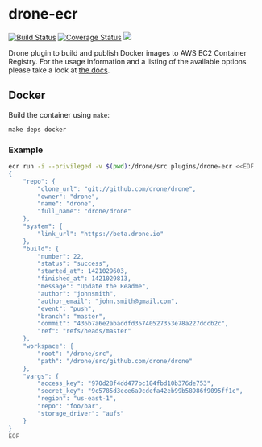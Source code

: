 # drone-ecr

[![Build Status](http://beta.drone.io/api/badges/drone-plugins/drone-ecr/status.svg)](http://beta.drone.io/drone-plugins/drone-ecr)
[![Coverage Status](https://aircover.co/badges/drone-plugins/drone-ecr/coverage.svg)](https://aircover.co/drone-plugins/drone-ecr)
[![](https://badge.imagelayers.io/plugins/drone-ecr:latest.svg)](https://imagelayers.io/?images=plugins/drone-ecr:latest 'Get your own badge on imagelayers.io')

Drone plugin to build and publish Docker images to AWS EC2 Container Registry. For the usage information and a listing of the available options please take a look at [the docs](DOCS.md).

## Docker

Build the container using `make`:

```
make deps docker
```

### Example

```sh
ecr run -i --privileged -v $(pwd):/drone/src plugins/drone-ecr <<EOF
{
    "repo": {
        "clone_url": "git://github.com/drone/drone",
        "owner": "drone",
        "name": "drone",
        "full_name": "drone/drone"
    },
    "system": {
        "link_url": "https://beta.drone.io"
    },
    "build": {
        "number": 22,
        "status": "success",
        "started_at": 1421029603,
        "finished_at": 1421029813,
        "message": "Update the Readme",
        "author": "johnsmith",
        "author_email": "john.smith@gmail.com",
        "event": "push",
        "branch": "master",
        "commit": "436b7a6e2abaddfd35740527353e78a227ddcb2c",
        "ref": "refs/heads/master"
    },
    "workspace": {
        "root": "/drone/src",
        "path": "/drone/src/github.com/drone/drone"
    },
    "vargs": {
        "access_key": "970d28f4dd477bc184fbd10b376de753",
        "secret_key": "9c5785d3ece6a9cdefa42eb99b58986f9095ff1c",
        "region": "us-east-1",
        "repo": "foo/bar",
        "storage_driver": "aufs"
    }
}
EOF
```
